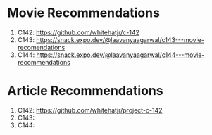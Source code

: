 # Movie Recommendations
1. C142: https://github.com/whitehatjr/c-142
2. C143: https://snack.expo.dev/@laavanyaagarwal/c143---movie-recomendations
3. C144: https://snack.expo.dev/@laavanyaagarwal/c144---movie-recommendations

# Article Recommendations
1. C142: https://github.com/whitehatjr/project-c-142
2. C143:
3. C144:
